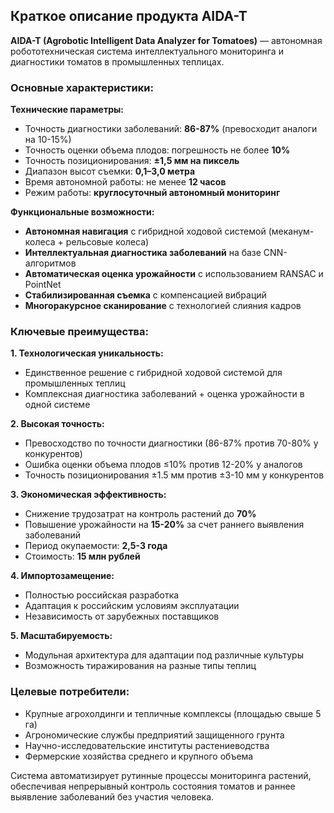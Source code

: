 ## Краткое описание продукта AIDA-T

**AIDA-T (Agrobotic Intelligent Data Analyzer for Tomatoes)** — автономная робототехническая система интеллектуального мониторинга и диагностики томатов в промышленных теплицах.

### Основные характеристики:

**Технические параметры:**
- Точность диагностики заболеваний: **86-87%** (превосходит аналоги на 10-15%)
- Точность оценки объема плодов: погрешность не более **10%**
- Точность позиционирования: **±1,5 мм на пиксель**
- Диапазон высот съемки: **0,1–3,0 метра**
- Время автономной работы: не менее **12 часов**
- Режим работы: **круглосуточный автономный мониторинг**

**Функциональные возможности:**
- **Автономная навигация** с гибридной ходовой системой (меканум-колеса + рельсовые колеса)
- **Интеллектуальная диагностика заболеваний** на базе CNN-алгоритмов
- **Автоматическая оценка урожайности** с использованием RANSAC и PointNet
- **Стабилизированная съемка** с компенсацией вибраций
- **Многоракурсное сканирование** с технологией слияния кадров

### Ключевые преимущества:

**1. Технологическая уникальность:**
- Единственное решение с гибридной ходовой системой для промышленных теплиц
- Комплексная диагностика заболеваний + оценка урожайности в одной системе

**2. Высокая точность:**
- Превосходство по точности диагностики (86-87% против 70-80% у конкурентов)
- Ошибка оценки объема плодов ≤10% против 12-20% у аналогов
- Точность позиционирования ±1.5 мм против ±3-10 мм у конкурентов

**3. Экономическая эффективность:**
- Снижение трудозатрат на контроль растений до **70%**
- Повышение урожайности на **15-20%** за счет раннего выявления заболеваний
- Период окупаемости: **2,5-3 года**
- Стоимость: **15 млн рублей**

**4. Импортозамещение:**
- Полностью российская разработка
- Адаптация к российским условиям эксплуатации
- Независимость от зарубежных поставщиков

**5. Масштабируемость:**
- Модульная архитектура для адаптации под различные культуры
- Возможность тиражирования на разные типы теплиц

### Целевые потребители:
- Крупные агрохолдинги и тепличные комплексы (площадью свыше 5 га)
- Агрономические службы предприятий защищенного грунта
- Научно-исследовательские институты растениеводства
- Фермерские хозяйства среднего и крупного объема

Система автоматизирует рутинные процессы мониторинга растений, обеспечивая непрерывный контроль состояния томатов и раннее выявление заболеваний без участия человека.
